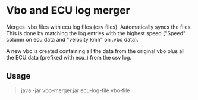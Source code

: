 # Vbo and ECU log merger


Merges .vbo files with ecu log files (csv files).
Automatically syncs the files.
This is done by matching the log entries with the highest speed ("Speed" column on ecu data and "velocity kmh" on .vbo data).

A new vbo is created containing all the data from the original vbo plus all the ECU data (prefixed with ecu_) from
the csv log.

## Usage

> java -jar vbo-merger.jar ecu-log-file vbo-file
